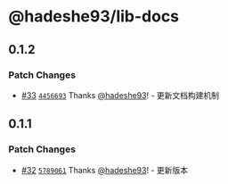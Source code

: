 # @hadeshe93/lib-docs

## 0.1.2

### Patch Changes

- [#33](https://github.com/hadeshe93/hh-lib/pull/33) [`4456693`](https://github.com/hadeshe93/hh-lib/commit/44566937c714a30142b09ced2791270241cbaddb) Thanks [@hadeshe93](https://github.com/hadeshe93)! - 更新文档构建机制

## 0.1.1

### Patch Changes

- [#32](https://github.com/hadeshe93/hh-lib/pull/32) [`5789061`](https://github.com/hadeshe93/hh-lib/commit/578906154f978ced9db7daf1f0f5a11c829faece) Thanks [@hadeshe93](https://github.com/hadeshe93)! - 更新版本
